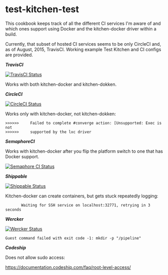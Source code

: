 # test-kitchen-test

This cookbook keeps track of all the different CI services I'm aware of and
which ones support using Docker and the kitchen-docker driver within a build.

Currently, that subset of hosted CI services seems to be only CircleCI and, as
of August, 2015, TravisCI. Working example Test Kitchen and CI configs are
provided.

***TravisCI***

[![TravisCI Status](https://img.shields.io/travis/RoboticCheese/test-kitchen-test-chef.svg)][travis]

Works with both kitchen-docker and kitchen-dokken.

***CircleCI***

[![CircleCI Status](https://img.shields.io/circleci/project/RoboticCheese/test-kitchen-test-chef.svg)][circleci]

Works only with kitchen-docker, not kitchen-dokken:

```
>>>>>>     Failed to complete #converge action: [Unsupported: Exec is not
>>>>>>     supported by the lxc driver
```

***SemaphoreCI***

Works with kitchen-docker after you flip the platform switch to one that has
Docker support.

[![Semaphore CI Status](https://semaphoreci.com/api/v1/roboticcheese/test-kitchen-test-chef/branches/master/badge.svg)](https://semaphoreci.com/roboticcheese/test-kitchen-test-chef)

***Shippable***

[![Shippable Status](https://img.shields.io/shippable/5507a81d5ab6cc1352a13510.svg)][shippable]

Kitchen-docker can create containers, but gets stuck repeatedly logging:

```
       Waiting for SSH service on localhost:32771, retrying in 3 seconds
```

***Wercker***

[![Wercker Status](https://img.shields.io/wercker/ci/RoboticCheese/test-kitchen-test-chef.svg)][wercker]

```
Guest command failed with exit code -1: mkdir -p "/pipeline"
```

***Codeship***

Does not allow sudo access:

https://documentation.codeship.com/faq/root-level-access/


[travis]: https://travis-ci.org/RoboticCheese/test-kitchen-test-chef
[circleci]: https://circleci.com/gh/RoboticCheese/test-kitchen-test-chef
[wercker]: https://app.wercker.com/project/bykey/7b1fd8e453150fe10609376d44e7442b
[shippable]: https://app.shippable.com/subscriptions/5507a81d5ab6cc1352a13510
